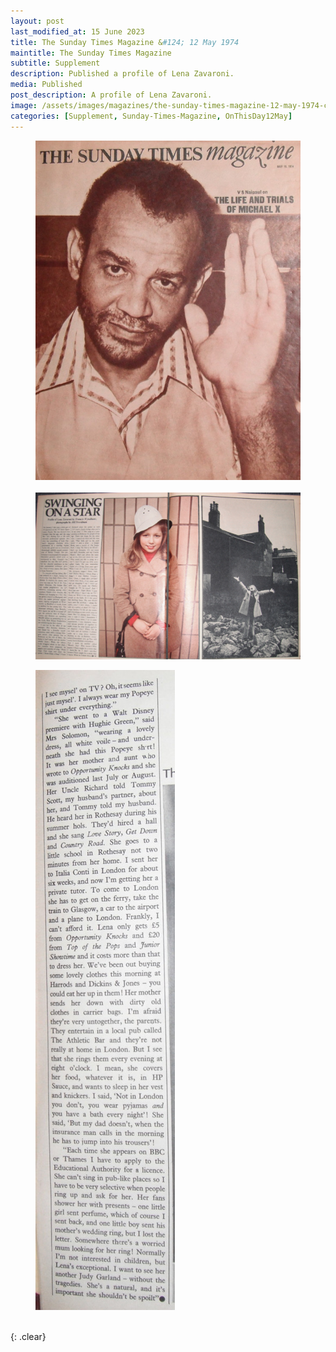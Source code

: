 ```yaml
---
layout: post
last_modified_at: 15 June 2023
title: The Sunday Times Magazine &#124; 12 May 1974
maintitle: The Sunday Times Magazine
subtitle: Supplement
description: Published a profile of Lena Zavaroni.
media: Published
post_description: A profile of Lena Zavaroni.
image: /assets/images/magazines/the-sunday-times-magazine-12-may-1974-cover.jpg
categories: [Supplement, Sunday-Times-Magazine, OnThisDay12May]
---
```



<figure class="fig1">
<a href="/assets/images/magazines/the-sunday-times-magazine-12-may-1974-cover.jpg"><img src="/assets/images/magazines/the-sunday-times-magazine-12-may-1974-cover.jpg" class="full-width zoom-in"></a>
<br /><br />
<a href="/assets/images/magazines/the-sunday-times-magazine-12-may-1974-inside-1.jpg"><img src="/assets/images/magazines/the-sunday-times-magazine-12-may-1974-inside-1.jpg" class="full-width zoom-in"></a>
</figure>

<figure class="fig2">
<a href="/assets/images/magazines/the-sunday-times-magazine-12-may-1974-inside-2.jpg"><img src="/assets/images/magazines/the-sunday-times-magazine-12-may-1974-inside-2.jpg" class="full-width zoom-in"></a>
</figure>


<br />{: .clear}

